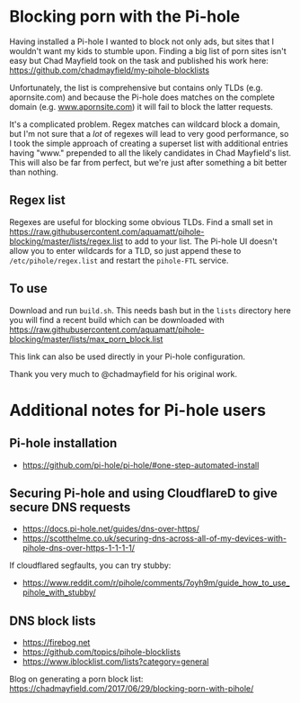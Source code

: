 # Blocking porn with the Pi-hole

Having installed a Pi-hole I wanted to block not only ads, but sites that I wouldn't want my kids to stumble upon. Finding a big list of porn sites isn't easy but Chad Mayfield took on the task and published his work here: https://github.com/chadmayfield/my-pihole-blocklists

Unfortunately, the list is comprehensive but contains only TLDs (e.g. apornsite.com) and because the Pi-hole does matches on the complete domain (e.g. www.apornsite.com) it will fail to block the latter requests.

It's a complicated problem. Regex matches can wildcard block a domain, but I'm not sure that a *lot* of regexes will lead to very good performance, so I took the simple approach of creating a superset list with additional entries having "www." prepended to all the likely candidates in Chad Mayfield's list. This will also be far from perfect, but we're just after something a bit better than nothing.



## Regex list

Regexes are useful for blocking some obvious TLDs. Find a small set in https://raw.githubusercontent.com/aquamatt/pihole-blocking/master/lists/regex.list to add to your list. The Pi-hole UI doesn't allow you to enter wildcards for a TLD, so just append these to `/etc/pihole/regex.list` and restart the `pihole-FTL` service.

## To use

Download and run `build.sh`. This needs bash but in the `lists` directory here you will find a recent build which can be downloaded with https://raw.githubusercontent.com/aquamatt/pihole-blocking/master/lists/max_porn_block.list

This link can also be used directly in your Pi-hole configuration.

Thank you very much to @chadmayfield for his original work.

# Additional notes for Pi-hole users

## Pi-hole installation

- https://github.com/pi-hole/pi-hole/#one-step-automated-install

## Securing Pi-hole and using CloudflareD to give secure DNS requests

- https://docs.pi-hole.net/guides/dns-over-https/
- https://scotthelme.co.uk/securing-dns-across-all-of-my-devices-with-pihole-dns-over-https-1-1-1-1/

If cloudflared segfaults, you can try stubby:

- https://www.reddit.com/r/pihole/comments/7oyh9m/guide_how_to_use_pihole_with_stubby/

## DNS block lists
- https://firebog.net
- https://github.com/topics/pihole-blocklists
- https://www.iblocklist.com/lists?category=general

Blog on generating a porn block list: https://chadmayfield.com/2017/06/29/blocking-porn-with-pihole/
